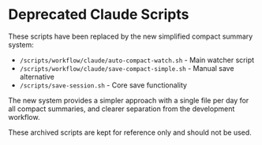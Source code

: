 # Deprecated Claude Scripts

These scripts have been replaced by the new simplified compact summary system:

- `/scripts/workflow/claude/auto-compact-watch.sh` - Main watcher script
- `/scripts/workflow/claude/save-compact-simple.sh` - Manual save alternative
- `/scripts/save-session.sh` - Core save functionality

The new system provides a simpler approach with a single file per day for all
compact summaries, and clearer separation from the development workflow.

These archived scripts are kept for reference only and should not be used.
